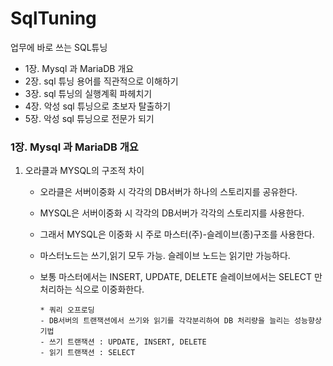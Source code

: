 # SqlTuning
업무에 바로 쓰는 SQL튜닝

* 1장. Mysql 과 MariaDB 개요   
* 2장. sql 튜닝 용어를 직관적으로 이해하기   
* 3장. sql 튜닝의 실행계획 파헤치기   
* 4장. 악성 sql 튜닝으로 초보자 탈출하기   
* 5장. 악성 sql 튜닝으로 전문가 되기   

### 1장. Mysql 과 MariaDB 개요 

1. 오라클과 MYSQL의 구조적 차이
   - 오라클은 서버이중화 시 각각의 DB서버가 하나의 스토리지를 공유한다.
   - MYSQL은 서버이중화 시 각각의 DB서버가 각각의 스토리지를 사용한다.
   - 그래서 MYSQL은 이중화 시 주로 마스터(주)-슬레이브(종)구조를 사용한다.
   - 마스터노드는 쓰기,읽기 모두 가능. 슬레이브 노드는 읽기만 가능하다.
   - 보통 마스터에서는 INSERT, UPDATE, DELETE 슬레이브에서는 SELECT 만 처리하는 식으로 이중화한다.
    
     ```
     * 쿼리 오프로딩
     - DB서버의 트랜잭션에서 쓰기와 읽기를 각각분리하여 DB 처리량을 늘리는 성능향상 기법
     - 쓰기 트랜잭션 : UPDATE, INSERT, DELETE
     - 읽기 트랜잭션 : SELECT 
     ```
